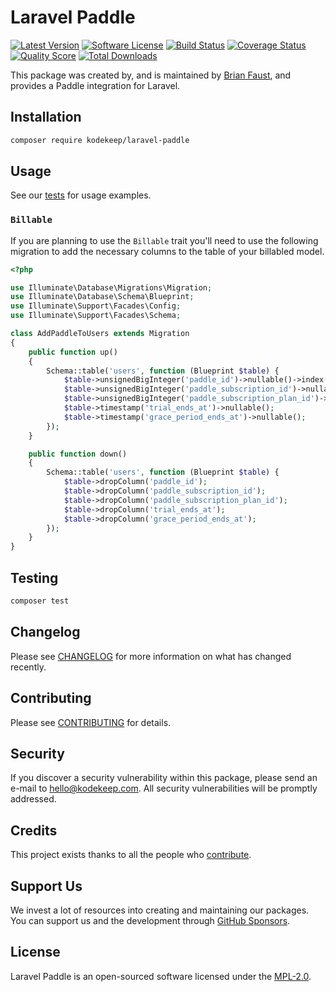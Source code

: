 # Laravel Paddle

[![Latest Version](https://badgen.net/packagist/v/kodekeep/laravel-paddle)](https://packagist.org/packages/kodekeep/laravel-paddle)
[![Software License](https://badgen.net/packagist/license/kodekeep/laravel-paddle)](https://packagist.org/packages/kodekeep/laravel-paddle)
[![Build Status](https://img.shields.io/github/workflow/status/kodekeep/laravel-paddle/run-tests?label=tests)](https://github.com/kodekeep/laravel-paddle/actions?query=workflow%3Arun-tests+branch%3Amaster)
[![Coverage Status](https://badgen.net/codeclimate/coverage/kodekeep/laravel-paddle)](https://codeclimate.com/github/kodekeep/laravel-paddle)
[![Quality Score](https://badgen.net/codeclimate/maintainability/kodekeep/laravel-paddle)](https://codeclimate.com/github/kodekeep/laravel-paddle)
[![Total Downloads](https://badgen.net/packagist/dt/kodekeep/laravel-paddle)](https://packagist.org/packages/kodekeep/laravel-paddle)

This package was created by, and is maintained by [Brian Faust](https://github.com/faustbrian), and provides a Paddle integration for Laravel.

## Installation

```bash
composer require kodekeep/laravel-paddle
```

## Usage

See our [tests](https://github.com/kodekeep/laravel-paddle/tree/master/tests) for usage examples.

### `Billable`

If you are planning to use the `Billable` trait you'll need to use the following migration to add the necessary columns to the table of your billabled model.

```php
<?php

use Illuminate\Database\Migrations\Migration;
use Illuminate\Database\Schema\Blueprint;
use Illuminate\Support\Facades\Config;
use Illuminate\Support\Facades\Schema;

class AddPaddleToUsers extends Migration
{
    public function up()
    {
        Schema::table('users', function (Blueprint $table) {
            $table->unsignedBigInteger('paddle_id')->nullable()->index();
            $table->unsignedBigInteger('paddle_subscription_id')->nullable()->index();
            $table->unsignedBigInteger('paddle_subscription_plan_id')->nullable()->index();
            $table->timestamp('trial_ends_at')->nullable();
            $table->timestamp('grace_period_ends_at')->nullable();
        });
    }

    public function down()
    {
        Schema::table('users', function (Blueprint $table) {
            $table->dropColumn('paddle_id');
            $table->dropColumn('paddle_subscription_id');
            $table->dropColumn('paddle_subscription_plan_id');
            $table->dropColumn('trial_ends_at');
            $table->dropColumn('grace_period_ends_at');
        });
    }
}
```

## Testing

``` bash
composer test
```

## Changelog

Please see [CHANGELOG](CHANGELOG.md) for more information on what has changed recently.

## Contributing

Please see [CONTRIBUTING](CONTRIBUTING.md) for details.

## Security

If you discover a security vulnerability within this package, please send an e-mail to hello@kodekeep.com. All security vulnerabilities will be promptly addressed.

## Credits

This project exists thanks to all the people who [contribute](../../contributors).

## Support Us

We invest a lot of resources into creating and maintaining our packages. You can support us and the development through [GitHub Sponsors](https://github.com/sponsors/faustbrian).

## License

Laravel Paddle is an open-sourced software licensed under the [MPL-2.0](LICENSE.md).
